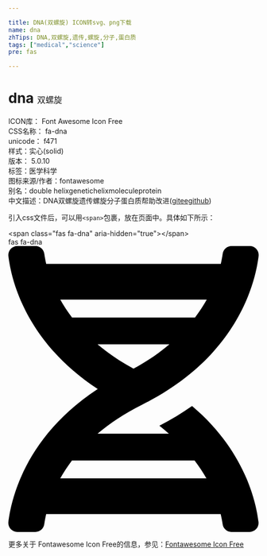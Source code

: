 ```yaml
---

title: DNA(双螺旋) ICON转svg、png下载
name: dna
zhTips: DNA,双螺旋,遗传,螺旋,分子,蛋白质
tags: ["medical","science"]
pre: fas

---
```


# dna  <small style="font-size: 60%;font-weight: 100">双螺旋</small>


<div class="detail-page">
<p>
<span>
ICON库：
<span class="badge-secondary badge">Font Awesome Icon Free</span> 
</span>
<br/>
<span>
CSS名称：
<span class="badge-secondary badge">fa-dna</span> 
</span>
<br/>
<span>
unicode：
<span class="badge-secondary badge">f471</span> 
<copy-btn content='f471' btn-title=""></copy-btn>
<copy-btn :content='String.fromCodePoint(parseInt("f471", 16))' btn-title="复制U"></copy-btn>
</span><br/><span>样式：<span class="badge-light badge">实心(solid)</span></span>
<br/>
<span>
版本：
<span class="badge-secondary badge">5.0.10</span> 
</span><br/><span>标签：<span class="badge-light badge"><router-link to="/tags/medical.html">医学</router-link></span><span class="badge-light badge"><router-link to="/tags/science.html">科学</router-link></span></span>
<br/>
<span>图标来源/作者：<span class="badge-light badge">fontawesome</span></span> 
<br/>
<span>别名：<span class="badge-light badge">double helix</span><span class="badge-light badge">genetic</span><span class="badge-light badge">helix</span><span class="badge-light badge">molecule</span><span class="badge-light badge">protein</span></span><br/><span class="zh-detail">中文描述：<span class="badge-primary badge">DNA</span><span class="badge-primary badge">双螺旋</span><span class="badge-primary badge">遗传</span><span class="badge-primary badge">螺旋</span><span class="badge-primary badge">分子</span><span class="badge-primary badge">蛋白质</span><span class="help-link"><span>帮助改进</span>(<a href="https://gitee.com/liuwave/icon-helper/edit/master/json/fontawesome/solid/dna.json" target="_blank" rel="noopener noreferrer">gitee</a><a href="https://github.com/liuwave/icon-helper/edit/master/json/fontawesome/solid/dna.json" target="_blank" rel="noopener noreferrer">github</a></span>)</span><br/>
</p>
</div>
<div class="alert alert-dark">
  <i class="fas fa-dna fa-xs"></i>
  <i class="fas fa-dna fa-sm"></i>
  <i class="fas fa-dna fa-lg"></i>
  <i class="fas fa-dna fa-2x"></i>
  <i class="fas fa-dna fa-3x"></i>
  <i class="fas fa-dna fa-5x"></i>
  <i class="fas fa-dna fa-7x"></i>
</div>
<div>
  <p>引入css文件后，可以用<code>&lt;span&gt;</code>包裹，放在页面中。具体如下所示：    
  </p>
  <div class="alert alert-primary" style="font-size: 14px">
    &lt;span class="fas fa-dna" aria-hidden="true"&gt;&lt;/span&gt;
    <copy-btn content='<span class="fas fa-dna" aria-hidden="true"></span>'></copy-btn>
  </div>
  <div class="alert alert-secondary">
    <i class="fas fa-dna"
    style="font-size: 24px"
    aria-hidden="true"></i> fas fa-dna
    <copy-btn content="fas fa-dna" btn-title="复制图标名称"></copy-btn>
  </div>
</div>
<div id="svg" class="svg-wrap">
<svg xmlns="http://www.w3.org/2000/svg" viewBox="0 0 448 512"><path d="M.1 494.1c-1.1 9.5 6.3 17.8 15.9 17.8l32.3.1c8.1 0 14.9-5.9 16-13.9.7-4.9 1.8-11.1 3.4-18.1H380c1.6 6.9 2.9 13.2 3.5 18.1 1.1 8 7.9 14 16 13.9l32.3-.1c9.6 0 17.1-8.3 15.9-17.8-4.6-37.9-25.6-129-118.9-207.7-17.6 12.4-37.1 24.2-58.5 35.4 6.2 4.6 11.4 9.4 17 14.2H159.7c21.3-18.1 47-35.6 78.7-51.4C410.5 199.1 442.1 65.8 447.9 17.9 449 8.4 441.6.1 432 .1L399.6 0c-8.1 0-14.9 5.9-16 13.9-.7 4.9-1.8 11.1-3.4 18.1H67.8c-1.6-7-2.7-13.1-3.4-18.1-1.1-8-7.9-14-16-13.9L16.1.1C6.5.1-1 8.4.1 17.9 5.3 60.8 31.4 171.8 160 256 31.5 340.2 5.3 451.2.1 494.1zM224 219.6c-25.1-13.7-46.4-28.4-64.3-43.6h128.5c-17.8 15.2-39.1 30-64.2 43.6zM355.1 96c-5.8 10.4-12.8 21.1-21 32H114c-8.3-10.9-15.3-21.6-21-32h262.1zM92.9 416c5.8-10.4 12.8-21.1 21-32h219.4c8.3 10.9 15.4 21.6 21.2 32H92.9z"/></svg>
</div>
<detail full-name='fa-dna'></detail>
    
<div><p>更多关于  Fontawesome Icon Free的信息，参见：<a target="_blank" href="https://iconhelper.cn/fontawesome.html">Fontawesome Icon Free</a>
</p></div>
